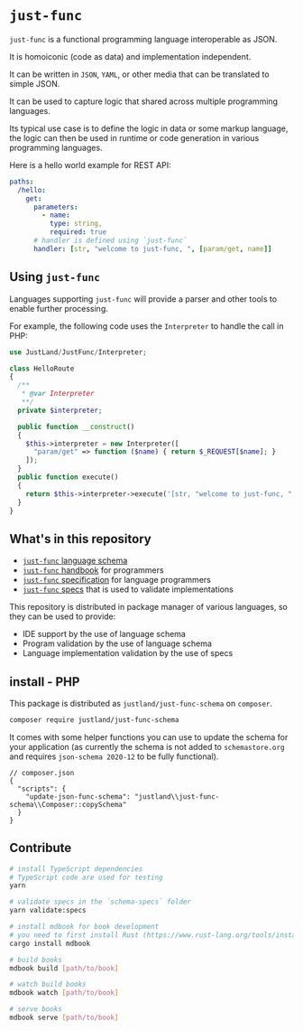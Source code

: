 # `just-func`

`just-func` is a functional programming language interoperable as JSON.

It is homoiconic (code as data) and implementation independent.

It can be written in `JSON`, `YAML`, or other media that can be translated to simple JSON.

It can be used to capture logic that shared across multiple programming languages.

Its typical use case is to define the logic in data or some markup language,
the logic can then be used in runtime or code generation in various programming languages.

Here is a hello world example for REST API:

```yml
paths:
  /hello:
    get:
      parameters:
        - name:
          type: string,
          required: true
      # handler is defined using `just-func`
      handler: [str, "welcome to just-func, ", [param/get, name]]
```

## Using `just-func`

Languages supporting `just-func` will provide a parser and other tools to enable further processing.

For example, the following code uses the `Interpreter` to handle the call in PHP:

```php
use JustLand/JustFunc/Interpreter;

class HelloRoute
{
  /**
   * @var Interpreter
   **/
  private $interpreter;

  public function __construct()
  {
    $this->interpreter = new Interpreter([
      "param/get" => function ($name) { return $_REQUEST[$name]; }
    ]);
  }
  public function execute()
  {
    return $this->interpreter->execute('[str, "welcome to just-func, ", [param/get, name]]');
  }
}
```

## What's in this repository

- [`just-func` language schema](schema/draft-07/schema.jsonc)
- [`just-func` handbook](books/just-func-handbook/README.md) for programmers
- [`just-func` specification](books/just-func-specification/README.md) for language programmers
- [`just-func` specs](schema-specs/README.md) that is used to validate implementations

This repository is distributed in package manager of various languages, so they can be used to provide:

- IDE support by the use of language schema
- Program validation by the use of language schema
- Language implementation validation by the use of specs

## install - PHP

This package is distributed as `justland/just-func-schema` on `composer`.

```sh
composer require justland/just-func-schema
```

It comes with some helper functions you can use to update the schema for your application (as currently the schema is not added to `schemastore.org` and requires `json-schema 2020-12` to be fully functional).

```jsonc
// composer.json
{
  "scripts": {
    "update-json-func-schema": "justland\\just-func-schema\\Composer::copySchema"
  }
}
```

## Contribute

```sh
# install TypeScript dependencies
# TypeScript code are used for testing
yarn

# validate specs in the `schema-specs` folder
yarn validate:specs

# install mdbook for book development
# you need to first install Rust (https://www.rust-lang.org/tools/install)
cargo install mdbook

# build books
mdbook build [path/to/book]

# watch build books
mdbook watch [path/to/book]

# serve books
mdbook serve [path/to/book]
```

